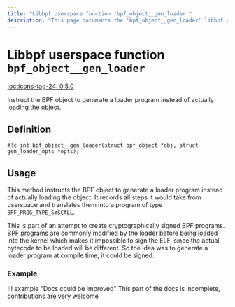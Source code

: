```yaml
---
title: "Libbpf userspace function 'bpf_object__gen_loader'"
description: "This page documents the 'bpf_object__gen_loader' libbpf userspace function, including its definition, usage, and examples."
---
```

# Libbpf userspace function `bpf_object__gen_loader`

<!-- [LIBBPF_TAG] -->
[:octicons-tag-24: 0.5.0](https://github.com/libbpf/libbpf/releases/tag/v0.5.0)
<!-- [/LIBBPF_TAG] -->

Instruct the BPF object to generate a loader program instead of actually loading the object.

## Definition

`#!c int bpf_object__gen_loader(struct bpf_object *obj, struct gen_loader_opts *opts);`

## Usage

This method instructs the BPF object to generate a loader program instead of actually loading the object. It records all steps it would take from userspace and translates them into a program of type [`BPF_PROG_TYPE_SYSCALL`](../../../linux/program-type/BPF_PROG_TYPE_SYSCALL.md). 

This is part of an attempt to create cryptographically signed BPF programs. BPF programs are commonly modified by the loader before being loaded into the kernel which makes it impossible to sign the ELF, since the actual bytecode to be loaded will be different.  So the idea was to generate a loader program at compile time, it could be signed.

### Example

!!! example "Docs could be improved"
    This part of the docs is incomplete, contributions are very welcome
